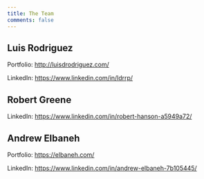 ```yaml
---
title: The Team
comments: false
---
```


## Luis Rodriguez

Portfolio: http://luisdrodriguez.com/

LinkedIn: https://www.linkedin.com/in/ldrrp/

## Robert Greene

LinkedIn: https://www.linkedin.com/in/robert-hanson-a5949a72/

## Andrew Elbaneh

Portfolio: https://elbaneh.com/

LinkedIn: https://www.linkedin.com/in/andrew-elbaneh-7b105445/
